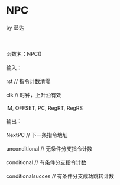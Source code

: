 # NPC
by 彭达<br></br><br></br>
函数名：NPC()<br></br>
输入：<br></br>
rst // 指令计数清零<br></br>
clk // 时钟，上升沿有效<br></br>
IM, OFFSET, PC, RegRT, RegRS<br></br>
输出：<br></br>
NextPC // 下一条指令地址<br></br>
unconditional // 无条件分支指令计数<br></br>
conditional // 有条件分支指令计数<br></br>
conditionalsucces // 有条件分支成功跳转计数<br></br>